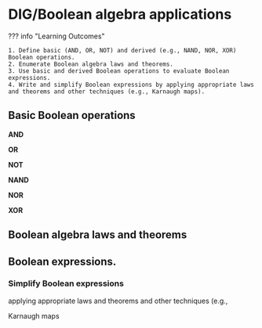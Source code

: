 # DIG/Boolean algebra applications

??? info "Learning Outcomes"

    1. Define basic (AND, OR, NOT) and derived (e.g., NAND, NOR, XOR) Boolean operations.
    2. Enumerate Boolean algebra laws and theorems.
    3. Use basic and derived Boolean operations to evaluate Boolean expressions.
    4. Write and simplify Boolean expressions by applying appropriate laws and theorems and other techniques (e.g., Karnaugh maps).

## Basic Boolean operations

**AND**

**OR**

**NOT**

**NAND**

**NOR**

**XOR**

## Boolean algebra laws and theorems

## Boolean expressions.

### Simplify Boolean expressions 

applying appropriate laws and theorems and other techniques (e.g., 

Karnaugh maps